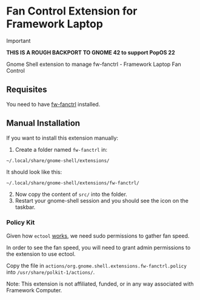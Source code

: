 # Fan Control Extension for Framework Laptop
> [!IMPORTANT]
> **THIS IS A ROUGH BACKPORT TO GNOME 42 to support PopOS 22**

Gnome Shell extension to manage fw-fanctrl - Framework Laptop Fan Control

## Requisites
You need to have [fw-fanctrl](https://github.com/TamtamHero/fw-fanctrl) installed.

## Manual Installation
If you want to install this extension manually:

1. Create a folder named `fw-fanctrl` in:

  `~/.local/share/gnome-shell/extensions/`

  It should look like this:

  `~/.local/share/gnome-shell/extensions/fw-fanctrl/`

2. Now copy the content of `src/` into the folder.
3. Restart your gnome-shell session and you should see the icon on the taskbar.

### Policy Kit

Given how `ectool` [works](https://www.reddit.com/r/framework/comments/yelsj2/fan_speed_reporting_in_linux/), we need sudo permissions to gather fan speed.

In order to see the fan speed, you will need to grant admin permissions to the extension to use ectool.

Copy the file in `actions/org.gnome.shell.extensions.fw-fanctrl.policy` into `/usr/share/polkit-1/actions/`.


Note: This extension is not affiliated, funded, or in any way associated with Framework Computer.
